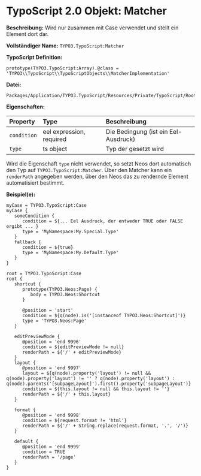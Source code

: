 # TypoScript 2.0 Objekt: Matcher

**Beschreibung:** Wird nur zusammen mit Case verwendet und stellt ein Element dort dar.

**Vollständiger Name:** `TYPO3.TypoScript:Matcher`

**TypoScript Definition:** 
```
prototype(TYPO3.TypoScript:Array).@class = 'TYPO3\\TypoScript\\TypoScriptObjects\\MatcherImplementation'
```

**Datei:**
```
Packages/Application/TYPO3.TypoScript/Resources/Private/TypoScript/Root.ts2
```

**Eigenschaften:**

| Property | Type | Beschreibung |
| :------- | :------ | :------- |
| `condition` | eel expression, required | Die Bedingung (ist ein Eel-Ausdruck) |
| `type` | ts object | Typ der gesetzt wird |

Wird die Eigenschaft `type` nicht verwendet, so setzt Neos dort automatisch den Typ auf `TYPO3.TypoScript:Matcher`. Über den Matcher kann ein `renderPath` angegeben werden, über den Neos das zu rendernde Element automatisiert bestimmt.


**Beispiel(e):**

```
myCase = TYPO3.TypoScript:Case
myCase {
   someCondition {
      condition = ${... Eel Ausdruck, der entweder TRUE oder FALSE ergibt ... }
      type = 'MyNamespace:My.Special.Type'
   }
   fallback {
      condition = ${true}
      type = 'MyNamespace:My.Default.Type'
   }
}
```

```
root = TYPO3.TypoScript:Case
root {
   shortcut {
      prototype(TYPO3.Neos:Page) {
         body = TYPO3.Neos:Shortcut
      }

      @position = 'start'
      condition = ${q(node).is('[instanceof TYPO3.Neos:Shortcut]')}
      type = 'TYPO3.Neos:Page'
   }

   editPreviewMode {
      @position = 'end 9996'
      condition = ${editPreviewMode != null}
      renderPath = ${'/' + editPreviewMode}
   }
   layout {
      @position = 'end 9997'
      layout = ${q(node).property('layout') != null && q(node).property('layout') != '' ? q(node).property('layout') : q(node).parents('[subpageLayout]').first().property('subpageLayout')}
      condition = ${this.layout != null && this.layout != ''}
      renderPath = ${'/' + this.layout}
   }

   format {
      @position = 'end 9998'
      condition = ${request.format != 'html'}
      renderPath = ${'/' + String.replace(request.format, '.', '/')}
   }

   default {
      @position = 'end 9999'
      condition = TRUE
      renderPath = '/page'
   }
}
```
